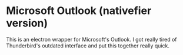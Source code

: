 # Microsoft Outlook (nativefier version)

This is an electron wrapper for Microsoft's Outlook. I got really tired of Thunderbird's outdated interface and put this together really quick.